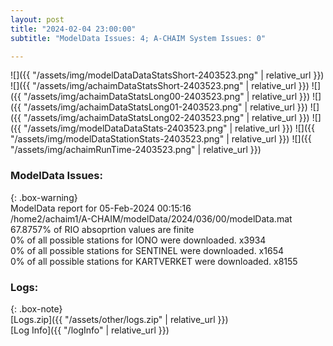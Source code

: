 ```yaml
---
layout: post
title: "2024-02-04 23:00:00"
subtitle: "ModelData Issues: 4; A-CHAIM System Issues: 0"

---
```


![]({{ "/assets/img/modelDataDataStatsShort-2403523.png" | relative_url }})
![]({{ "/assets/img/achaimDataStatsShort-2403523.png" | relative_url }})
![]({{ "/assets/img/achaimDataStatsLong00-2403523.png" | relative_url }})
![]({{ "/assets/img/achaimDataStatsLong01-2403523.png" | relative_url }})
![]({{ "/assets/img/achaimDataStatsLong02-2403523.png" | relative_url }})
![]({{ "/assets/img/modelDataDataStats-2403523.png" | relative_url }})
![]({{ "/assets/img/modelDataStationStats-2403523.png" | relative_url }})
![]({{ "/assets/img/achaimRunTime-2403523.png" | relative_url }})


### ModelData Issues:  
  
{: .box-warning}  
 ModelData report for 05-Feb-2024 00:15:16   
 /home2/achaim1/A-CHAIM/modelData/2024/036/00/modelData.mat   
 67.8757% of RIO absoprtion values are finite   
 0% of all possible stations for IONO were downloaded. x3934   
 0% of all possible stations for SENTINEL were downloaded. x1654   
 0% of all possible stations for KARTVERKET were downloaded. x8155   
  


### Logs:  
  
{: .box-note}  
[Logs.zip]({{ "/assets/other/logs.zip" | relative_url }})  
[Log Info]({{ "/logInfo" | relative_url }})  
